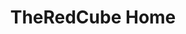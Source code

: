 ---
home: true
layout: BlogHome
icon: home
title: TheRedCube Home
heroText: TheRedCube
heroFullScreen: true
tagline: CTF Team of the University of Applied Sciences Munich
bgImage: assets/images/cube.gif
---